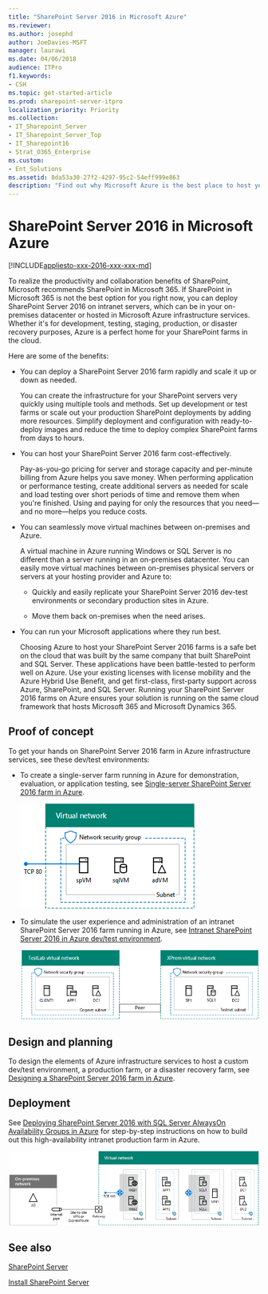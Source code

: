 ```yaml
---
title: "SharePoint Server 2016 in Microsoft Azure"
ms.reviewer: 
ms.author: josephd
author: JoeDavies-MSFT
manager: laurawi
ms.date: 04/06/2018
audience: ITPro
f1.keywords:
- CSH
ms.topic: get-started-article
ms.prod: sharepoint-server-itpro
localization_priority: Priority
ms.collection:
- IT_Sharepoint_Server
- IT_Sharepoint_Server_Top
- IT_Sharepoint16
- Strat_O365_Enterprise
ms.custom:
- Ent_Solutions
ms.assetid: 8da53a30-27f2-4297-95c2-54eff999e863
description: "Find out why Microsoft Azure is the best place to host your SharePoint Server 2016 farms in the cloud."
---
```


# SharePoint Server 2016 in Microsoft Azure

[!INCLUDE[appliesto-xxx-2016-xxx-xxx-md](../includes/appliesto-xxx-2016-xxx-xxx-md.md)]  
  
To realize the productivity and collaboration benefits of SharePoint, Microsoft recommends SharePoint in Microsoft 365. If SharePoint in Microsoft 365 is not the best option for you right now, you can deploy SharePoint Server 2016 on intranet servers, which can be in your on-premises datacenter or hosted in Microsoft Azure infrastructure services. Whether it's for development, testing, staging, production, or disaster recovery purposes, Azure is a perfect home for your SharePoint farms in the cloud.
  
Here are some of the benefits:
  
- You can deploy a SharePoint Server 2016 farm rapidly and scale it up or down as needed.
    
    You can create the infrastructure for your SharePoint servers very quickly using multiple tools and methods. Set up development or test farms or scale out your production SharePoint deployments by adding more resources. Simplify deployment and configuration with ready-to-deploy images and reduce the time to deploy complex SharePoint farms from days to hours.
    
- You can host your SharePoint Server 2016 farm cost-effectively.
    
    Pay-as-you-go pricing for server and storage capacity and per-minute billing from Azure helps you save money. When performing application or performance testing, create additional servers as needed for scale and load testing over short periods of time and remove them when you're finished. Using and paying for only the resources that you need—and no more—helps you reduce costs.
    
- You can seamlessly move virtual machines between on-premises and Azure.
    
    A virtual machine in Azure running Windows or SQL Server is no different than a server running in an on-premises datacenter. You can easily move virtual machines between on-premises physical servers or servers at your hosting provider and Azure to:
    
  - Quickly and easily replicate your SharePoint Server 2016 dev-test environments or secondary production sites in Azure.
    
  - Move them back on-premises when the need arises.
    
- You can run your Microsoft applications where they run best.
    
    Choosing Azure to host your SharePoint Server 2016 farms is a safe bet on the cloud that was built by the same company that built SharePoint and SQL Server. These applications have been battle-tested to perform well on Azure. Use your existing licenses with license mobility and the Azure Hybrid Use Benefit, and get first-class, first-party support across Azure, SharePoint, and SQL Server. Running your SharePoint Server 2016 farms on Azure ensures your solution is running on the same cloud framework that hosts Microsoft 365 and Microsoft Dynamics 365.
    
## Proof of concept

To get your hands on SharePoint Server 2016 farm in Azure infrastructure services, see these dev/test environments:
  
- To create a single-server farm running in Azure for demonstration, evaluation, or application testing, see [Single-server SharePoint Server 2016 farm in Azure](sharepoint-server-2016-dev-test-environment-in-azure.md).
    
     ![The completed SharePoint 2016 dev/test farm in Azure infrastructure services](../media/42778e43-80a3-4600-81de-ef1aaecd698f.png)
  
- To simulate the user experience and administration of an intranet SharePoint Server 2016 farm running in Azure, see [Intranet SharePoint Server 2016 in Azure dev/test environment](intranet-sharepoint-server-2016-in-azure-dev-test-environment.md).
    
     ![The SharePoint Server 2016 intranet farm dev/test environment](../media/7e82e324-3166-483b-acf7-d0c72ecbd5eb.png)
  
## Design and planning

 To design the elements of Azure infrastructure services to host a custom dev/test environment, a production farm, or a disaster recovery farm, see [Designing a SharePoint Server 2016 farm in Azure](designing-a-sharepoint-server-2016-farm-in-azure.md).
  
## Deployment

See [Deploying SharePoint Server 2016 with SQL Server AlwaysOn Availability Groups in Azure](deploying-sharepoint-server-2016-with-sql-server-alwayson-availability-groups-in.md) for step-by-step instructions on how to build out this high-availability intranet production farm in Azure. 
  
![Phase 4 of the SharePoint Server 2016 highly-available farm in Azure with SharePoint servers](../media/8f421518-773f-4b4d-8084-005d8a50c38e.png)
  
## See also

[SharePoint Server](../sharepoint-server.yml)
  
[Install SharePoint Server](../install/install.md)

